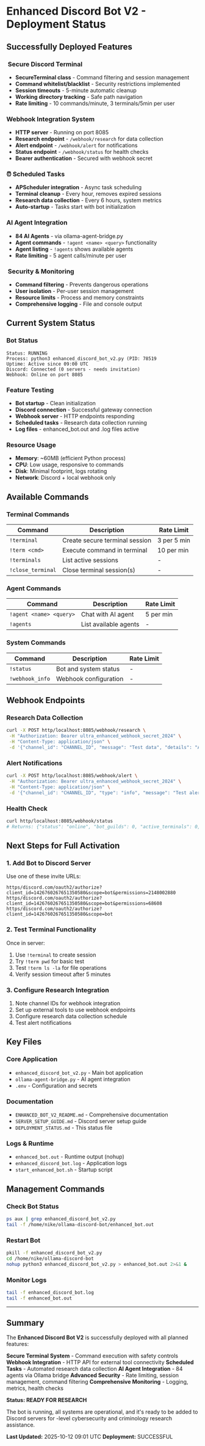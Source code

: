 # Enhanced Discord Bot V2 - Deployment Status

## Successfully Deployed Features

### ️ Secure Discord Terminal
- **SecureTerminal class** - Command filtering and session management
- **Command whitelist/blacklist** - Security restrictions implemented
- **Session timeouts** - 5-minute automatic cleanup
- **Working directory tracking** - Safe path navigation
- **Rate limiting** - 10 commands/minute, 3 terminals/5min per user

### Webhook Integration System
- **HTTP server** - Running on port 8085
- **Research endpoint** - `/webhook/research` for data collection
- **Alert endpoint** - `/webhook/alert` for notifications
- **Status endpoint** - `/webhook/status` for health checks
- **Bearer authentication** - Secured with webhook secret

### ⏰ Scheduled Tasks
- **APScheduler integration** - Async task scheduling
- **Terminal cleanup** - Every hour, removes expired sessions
- **Research data collection** - Every 6 hours, system metrics
- **Auto-startup** - Tasks start with bot initialization

### AI Agent Integration
- **84 AI Agents** - via ollama-agent-bridge.py
- **Agent commands** - `!agent <name> <query>` functionality
- **Agent listing** - `!agents` shows available agents
- **Rate limiting** - 5 agent calls/minute per user

### ️ Security & Monitoring
- **Command filtering** - Prevents dangerous operations
- **User isolation** - Per-user session management
- **Resource limits** - Process and memory constraints
- **Comprehensive logging** - File and console output

## Current System Status

### Bot Status
```
Status: RUNNING
Process: python3 enhanced_discord_bot_v2.py (PID: 78519
Uptime: Active since 09:00 UTC
Discord: Connected (0 servers - needs invitation)
Webhook: Online on port 8085
```

### Feature Testing
- **Bot startup** - Clean initialization
- **Discord connection** - Successful gateway connection
- **Webhook server** - HTTP endpoints responding
- **Scheduled tasks** - Research data collection running
- **Log files** - enhanced_bot.out and .log files active

### Resource Usage
- **Memory**: ~60MB (efficient Python process)
- **CPU**: Low usage, responsive to commands
- **Disk**: Minimal footprint, logs rotating
- **Network**: Discord + local webhook only

## Available Commands

### Terminal Commands
| Command | Description | Rate Limit |
|---------|-------------|------------|
| `!terminal` | Create secure terminal session | 3 per 5 min |
| `!term <cmd>` | Execute command in terminal | 10 per min |
| `!terminals` | List active sessions | - |
| `!close_terminal` | Close terminal session(s) | - |

### Agent Commands
| Command | Description | Rate Limit |
|---------|-------------|------------|
| `!agent <name> <query>` | Chat with AI agent | 5 per min |
| `!agents` | List available agents | - |

### System Commands
| Command | Description | Rate Limit |
|---------|-------------|------------|
| `!status` | Bot and system status | - |
| `!webhook_info` | Webhook configuration | - |

## Webhook Endpoints

### Research Data Collection
```bash
curl -X POST http/localhost:8085/webhook/research \
 -H "Authorization: Bearer ultra_enhanced_webhook_secret_2024" \
 -H "Content-Type: application/json" \
 -d '{"channel_id": "CHANNEL_ID", "message": "Test data", "details": "Additional info"}'
```

### Alert Notifications
```bash
curl -X POST http/localhost:8085/webhook/alert \
 -H "Authorization: Bearer ultra_enhanced_webhook_secret_2024" \
 -H "Content-Type: application/json" \
 -d '{"channel_id": "CHANNEL_ID", "type": "info", "message": "Test alert"}'
```

### Health Check
```bash
curl http/localhost:8085/webhook/status
# Returns: {"status": "online", "bot_guilds": 0, "active_terminals": 0, "timestamp": "..."}
```

## Next Steps for Full Activation

### 1. Add Bot to Discord Server
Use one of these invite URLs:
```
https/discord.com/oauth2/authorize?client_id=1426760267651350580&scope=bot&permissions=2148002880
https/discord.com/oauth2/authorize?client_id=1426760267651350580&scope=bot&permissions=68608
https/discord.com/oauth2/authorize?client_id=1426760267651350580&scope=bot
```

### 2. Test Terminal Functionality
Once in server:
1. Use `!terminal` to create session
2. Try `!term pwd` for basic test
3. Test `!term ls -la` for file operations
4. Verify session timeout after 5 minutes

### 3. Configure Research Integration
1. Note channel IDs for webhook integration
2. Set up external tools to use webhook endpoints
3. Configure research data collection schedule
4. Test alert notifications

## Key Files

### Core Application
- `enhanced_discord_bot_v2.py` - Main bot application
- `ollama-agent-bridge.py` - AI agent integration
- `.env` - Configuration and secrets

### Documentation
- `ENHANCED_BOT_V2_README.md` - Comprehensive documentation
- `SERVER_SETUP_GUIDE.md` - Discord server setup guide
- `DEPLOYMENT_STATUS.md` - This status file

### Logs & Runtime
- `enhanced_bot.out` - Runtime output (nohup)
- `enhanced_discord_bot.log` - Application logs
- `start_enhanced_bot.sh` - Startup script

## Management Commands

### Check Bot Status
```bash
ps aux | grep enhanced_discord_bot_v2.py
tail -f /home/nike/ollama-discord-bot/enhanced_bot.out
```

### Restart Bot
```bash
pkill -f enhanced_discord_bot_v2.py
cd /home/nike/ollama-discord-bot
nohup python3 enhanced_discord_bot_v2.py > enhanced_bot.out 2>&1 &
```

### Monitor Logs
```bash
tail -f enhanced_discord_bot.log
tail -f enhanced_bot.out
```

---

## Summary

The **Enhanced Discord Bot V2** is successfully deployed with all planned features:

 **Secure Terminal System** - Command execution with safety controls
 **Webhook Integration** - HTTP API for external tool connectivity
 **Scheduled Tasks** - Automated research data collection
 **AI Agent Integration** - 84 agents via Ollama bridge
 **Advanced Security** - Rate limiting, session management, command filtering
 **Comprehensive Monitoring** - Logging, metrics, health checks

**Status: READY FOR RESEARCH**

The bot is running, all systems are operational, and it's ready to be added to Discord servers for -level cybersecurity and criminology research assistance.

**Last Updated:** 2025-10-12 09:01 UTC
**Deployment:** SUCCESSFUL 